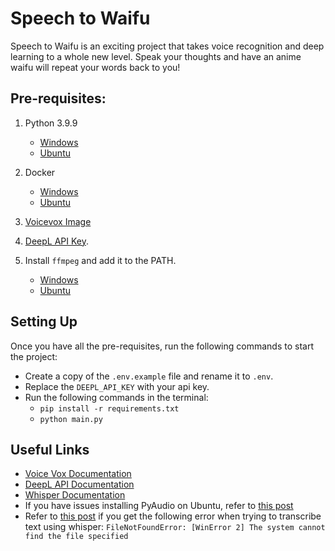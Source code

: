 # Speech to Waifu

Speech to Waifu is an exciting project that takes voice recognition and deep learning to a whole new level.
Speak your thoughts and have an anime waifu will repeat your words back to you!

## Pre-requisites:

1. Python 3.9.9
    - [Windows](https://www.python.org/downloads/release/python-399/)
    - [Ubuntu](https://linuxize.com/post/how-to-install-python-3-9-on-ubuntu-20-04/)

2. Docker
    - [Windows](https://www.docker.com/products/docker-desktop/)
    - [Ubuntu](https://docs.docker.com/desktop/install/linux-install/)

3. [Voicevox Image](https://hub.docker.com/r/voicevox/voicevox_engine)

4. [DeepL API Key](https://www.deepl.com/pro-api?cta=header-pro-api/).

5. Install `ffmpeg` and add it to the PATH.
    - [Windows](https://ffmpeg.org/download.html)
    - [Ubuntu](https://linuxize.com/post/how-to-install-ffmpeg-on-ubuntu-20-04/)

## Setting Up 

Once you have all the pre-requisites, run the following commands to start the project:
- Create a copy of the `.env.example` file and rename it to `.env`.
- Replace the `DEEPL_API_KEY` with your api key.
- Run the following commands in the terminal:
    - `pip install -r requirements.txt`
    - `python main.py`

## Useful Links
- [Voice Vox Documentation](https://voicevox.github.io/voicevox_engine/api/)
- [DeepL API Documentation](https://www.deepl.com/docs-api/introduction/)
- [Whisper Documentation](https://github.com/openai/whisper)
- If you have issues installing PyAudio on Ubuntu, refer to [this post](https://stackoverflow.com/questions/73268630/error-could-not-build-wheels-for-pyaudio-which-is-required-to-install-pyprojec)
- Refer to [this post](https://stackoverflow.com/questions/73845566/openai-whisper-filenotfounderror-winerror-2-the-system-cannot-find-the-file) if you get the following error when trying to transcribe text using whisper:
`FileNotFoundError: [WinError 2] The system cannot find the file specified`
